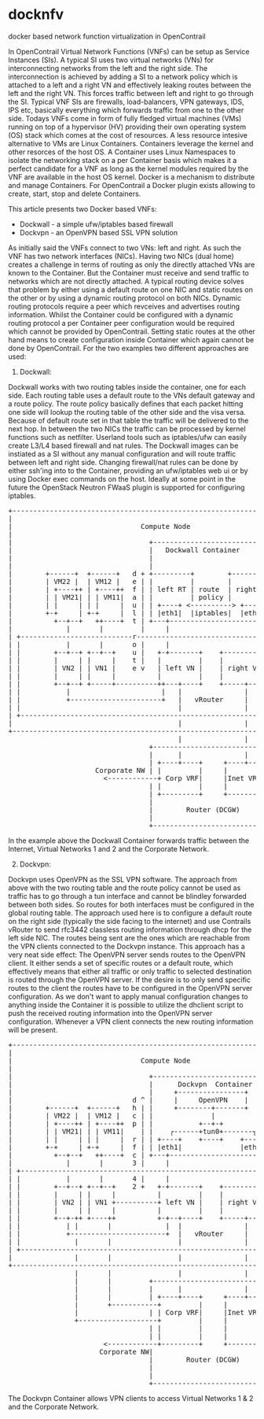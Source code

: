 # docknfv
docker based network function virtualization in OpenContrail

In OpenContrail Virtual Network Functions (VNFs) can be setup as Service Instances (SIs). A typical SI uses two virtual networks (VNs) for interconnecting networks from the left and the right side. The interconnection is achieved by adding a SI to a network policy which is attached to a left and a right VN and effectively leaking routes between the left and the right VN. This forces traffic between left and right to go through the SI. Typical VNF SIs are firewalls, load-balancers, VPN gateways, IDS, IPS etc, basically everything which forwards traffic from one to the other side. Todays VNFs come in form of fully fledged virtual machines (VMs) running on top of a hypervisor (HV) providing their own operating system (OS) stack which comes at the cost of resources. 
A less resource intesive alternative to VMs are Linux Containers. Containers leverage the kernel and other resorces of the host OS. A Container uses Linux Namespaces to isolate the networking stack on a per Container basis which makes it a perfect candidate for a VNF as long as the kernel modules required by the VNF are available in the host OS kernel. Docker is a mechanism to distribute and manage Containers. For OpenContrail a Docker plugin exists allowing to create, start, stop and delete Containers.

This article presents two Docker based VNFs:
- Dockwall - a simple ufw/iptables based firewall
- Dockvpn - an OpenVPN based SSL VPN solution

As initially said the VNFs connect to two VNs: left and right. As such the VNF has two network interfaces (NICs). Having two NICs (dual home) creates a challenge in terms of routing as only the directly attached VNs are known to the Container. But the Container must receive and send traffic to networks which are not directly attached. A typical routing device solves that problem by either using a default route on one NIC and static routes on the other or by using a dynamic routing protocol on both NICs. Dynamic routing protocols require a peer which revceives and advertises routing information. Whilst the Container could be configured with a dynamic routing protocol a per Container peer configuration would be required which cannot be provided by OpenContrail.
Setting static routes at the other hand means to create configuration inside Container which again cannot be done by OpenContrail. 
For the two examples two different approaches are used:

1. Dockwall:

Dockwall works with two routing tables inside the container, one for each side. Each routing table uses a default route to the VNs default gateway and a route policy. The route policy basically defines that each packet hitting one side will lookup the routing table of the other side and the visa versa. Because of default route set in that table the traffic will be delivered to the next hop. In between the two NICs the traffic can be processed by kernel functions such as netfilter. Userland tools such as iptables/ufw can easily create L3/L4 based firewall and nat rules. The Dockwall images can be instiated as a SI without any manual configuration and will route traffic between left and right side. Changing firewall/nat rules can be done by either ssh'ing into to the Container, providing an ufw/iptables web ui or by using Docker exec commands on the host.
Ideally at some point in the future the OpenStack Neutron FWaaS plugin is supported for configuring iptables.

<pre>
+----------------------------------------------------------------------+  
|                                                                      |  
|                               Compute Node                           |  
|                                                                      |  
|                                 +-----------------------------+      |  
|                                 |   Dockwall Container        |      |  
|                                 |                             |      |  
|                                 |                             |      |  
|        +------+  +------+   d + +---------+        +----------+ + d  |  
|        | VM22 |  | VM12 |   e | |         |        |          | | e  |  
|        | +----++ | +----++  f | | left RT | route  | right RT | | f  |  
|        | | VM21| | | VM11|  a | |         | policy |          | | a  |  
|        | |     | | |     |  u | | +----+ <----------> +-----+ | | u  |  
|        +-+     | +-+     |  l | | |eth1|  |iptables|  |eth0 | | | l  |  
|          +--+--+   ++----+  t | +---+---------------------+-+-+ | t  |  
|             |       |         |     |                     |     |    |  
| +---------------------------r---------------------------------+ | r  |  
| |           |       |       o |     |                     |   | | o  |  
| |        +--+--+ +--+--+    u |   +-+-------+    +--------+-+ | | u  |  
| |        |     | |     |    t |   |         |    |          | | | t  |  
| |        | VN2 | | VN1 |    e v   | left VN |    | right VN | | v e  |  
| |        |     | |     |          |         |    |          | |      |  
| |        +--+--+ +-----+----------++---+----+    +-----+----+ |      |  
| |           |                      |   |               |      |      |  
| |           +----------------------+   |   vRouter     |      |      |  
| |                                      |               |      |      |  
| +-------------------------------------------------------------+      |  
|                                        |               |             |  
+----------------------------------------------------------------------+  
                                         |               |                
                                  +-----------------------------+         
                                  |      |               |      |         
                                  | +----+----+     +----+----+ |         
                     Corporate NW | |         |     |         | | Internet
                       <------------+ Corp VRF|     |Inet VRF +---------->
                                  | |         |     |         | |         
                                  | +---------+     +---------+ |         
                                  |                             |         
                                  |        Router (DCGW)        |         
                                  |                             |         
                                  +-----------------------------+         
</pre>
In the example above the Dockwall Container forwards traffic between the Internet, Virtual Networks 1 and 2 and the Corporate Network.


2. Dockvpn: 

Dockvpn uses OpenVPN as the SSL VPN software. The approach from above with the two routing table and the route policy cannot be used as traffic has to go through a tun interface and cannot be blindley forwarded between both sides. So routes for both interfaces must be configured in the global routing table. The approach used here is to configure a default route on the right side (typically the side facing to the internet) and use Contrails vRouter to send rfc3442 classless routing information through dhcp for the left side NIC. The routes being sent are the ones which are reachable from the VPN clients connected to the Dockvpn instance. This approach has a very neat side effect: The OpenVPN server sends routes to the OpenVPN client. It either sends a set of specific routes or a default route, which effectively means that either all traffic or only traffic to selected destination is routed through the OpenVPN server. If the desire is to only send specific routes to the client the routes have to be configured in the OpenVPN server configuration. As we don't want to apply manual configuration changes to anything inside the Container it is possible to utilize the dhclient script to push the received routing information into the OpenVPN server configuration. Whenever a VPN client connects the new routing information will be present.

<pre>
+----------------------------------------------------------------------+  
|                                                                      |  
|                               Compute Node                           |  
|                                                                      |  
|                                 +-----------------------------+      |  
|                                 |      Dockvpn  Container     |      |  
|                                 |     +----------------+      |      |  
|                             d ^ |     |     OpenVPN    |      |      |  
|        +------+  +------+   h | |     +--------+-------+      | + d  |  
|        | VM22 |  | VM12 |   c | |              |              | | e  |  
|        | +----++ | +----++  p | |           +--+-+            | | f  |  
|        | | VM21| | | VM11|    | |    ┌------+tun0+-------┐    | | a  |  
|        | |     | | |     |  r | | +----+    +----+    +-----+ | | u  |  
|        +-+     | +-+     |  f | | |eth1|              |eth0 | | | l  |  
|          +--+--+   ++----+  c | +---+---------------------+-+-+ | t  |  
|             |       |       3 |     |                     |     |    |  
| +-------------------------------------------------------------+ | r  |  
| |           |       |       4 |     |                     |   | | o  |  
| |        +--+--+ +--+--+    2 +   +-+-------+    +--------+-+ | | u  |  
| |        |     | |     |          |         |    |          | | | t  |  
| |        | VN2 | | VN1 +----------+ left VN |    | right VN | | v e  |  
| |        |     | |     |          |         |    |          | |      |  
| |        +--+-++ +----++          +-+--+----+    +-----+----+ |      |  
| |           | |       |             |  |               |      |      |  
| |           +-----------------------+  |   vRouter     |      |      |  
| |             |       |                |               |      |      |  
| +-------------------------------------------------------------+      |  
|               |       |                |               |             |  
+----------------------------------------------------------------------+  
                |       |                |               |                
                |       |         +-----------------------------+         
                |       |         |      |               |      |         
                |       |         | +----+----+     +----+----+ |         
                |       +-----------+         |     |         | |         
                |                 | | Corp VRF|     |Inet VRF | |         
                +-------------------+         |     |         | |         
                                  | |         |     |         | |         
                                  | |         |     |         | |         
                       <------------+---------+     +---------+---------->
                      Corporate NW|                             | Internet
                                  |        Router (DCGW)       |         
                                  |                             |         
                                  |                             |         
                                  +-----------------------------+         
</pre>

The Dockvpn Container allows VPN clients to access Virtual Networks 1 & 2 and the Corporate Network.
